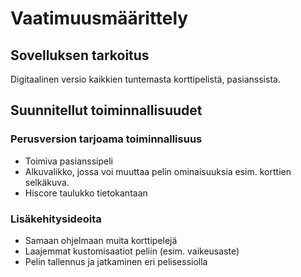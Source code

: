 # Vaatimuusmäärittely

## Sovelluksen tarkoitus

Digitaalinen versio kaikkien tuntemasta korttipelistä, pasianssista.

## Suunnitellut toiminnallisuudet

### Perusversion tarjoama toiminnallisuus

- Toimiva pasianssipeli
- Alkuvalikko, jossa voi muuttaa pelin ominaisuuksia esim. korttien selkäkuva.
- Hiscore taulukko tietokantaan

### Lisäkehitysideoita

- Samaan ohjelmaan muita korttipelejä
- Laajemmat kustomisaatiot peliin (esim. vaikeusaste)
- Pelin tallennus ja jatkaminen eri pelisessiolla
